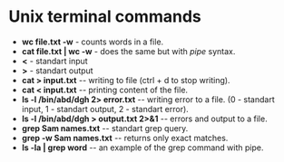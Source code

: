 # Unix terminal commands

- __wc file.txt -w__ - counts words in a file.  
- __cat file.txt | wc -w__ - does the same but with _pipe_ syntax.  
- __\<__ - standart input  
- __\>__ - standart output  
- __cat \> input.txt__ -- writing to file (ctrl + d to stop writing).  
- __cat \< input.txt__ -- printing content of the file.  
- __ls -l /bin/abd/dgh 2\> error.txt__ -- writing error to a file. (0 - standart input, 1 - standart output, 2 - standart error).  
- __ls -l /bin/abd/dgh \> output.txt 2>&1__ -- errors and output to a file.  
- __grep Sam names.txt__ -- standart grep query.
- __grep -w Sam names.txt__ -- returns only exact matches.  
- __ls -la | grep word__ -- an example of the grep command with pipe.  


